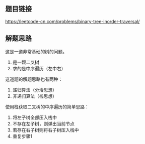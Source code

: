 ## 题目链接
https://leetcode-cn.com/problems/binary-tree-inorder-traversal/

## 解题思路
这是一道非常基础的树的问题。
1. 是一颗二叉树
2. 求的是中序遍历（左中右）

这道题的解题思路也有两种：
1. 递归算法（分治思想）
2. 非递归算法（栈思想）

使用栈获取二叉树的中序遍历的简单思路：
1. 将左子树全部压入栈中
2. 不存在左子树，则弹出当前节点
3. 若存在右子树则将右子树压入栈中
4. 重复步骤1